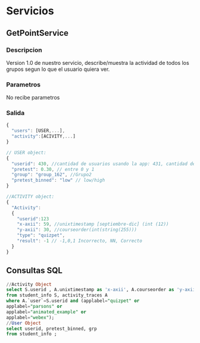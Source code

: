 <h1>Servicios  </h1>

<h2> GetPointService </h2>

<h3>Descripcion </h2>

Version 1.0 de nuestro servicio, describe/muestra la actividad de todos los grupos segun lo que el usuario quiera ver.

<h3>Parametros</h2>

No recibe parametros

<h3>Salida</h2>

```javascript
{
  "users": [USER,...],
  "activity":[ACIVITY,...]
}

// USER object:
{
  "userid": 430, //cantidad de usuarios usando la app: 431, cantidad de alumnos: 684
  "pretest": 0.30, // entre 0 y 1
  "group": "group_162", //Grupo2 
  "pretest_binned": "low" // low/high
}

//ACTIVITY object:
{
  "Activity":
  {
    "userid":123
    "x-axii": 59, //unixtimestamp [septiembre-dic] (int (12))
    "y-axii": 30, //courseorder(int(string(255)))
    "type": "quizpet",
    "result": -1 // -1,0,1 Incorrecto, NN, Correcto
  }
}
```
## Consultas SQL
```SQL
//Activity Object
select S.userid , A.unixtimestamp as 'x-axii', A.courseorder as 'y-axii', A.applabel, A.result 
from student_info S, activity_traces A 
where A.`user`=S.userid and (applabel="quizpet" or 
applabel="parsons" or 
applabel="animated_example" or 
applabel="webex");
//User Object
select userid, pretest_binned, grp 
from student_info ;
	
```
## 
